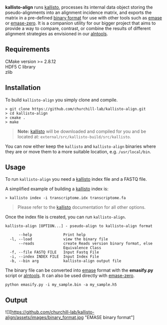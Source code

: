 **kallisto-align** runs [kallisto](http://pachterlab.github.io/kallisto/), processes its internal data object storing the pseudo-alignments into an alignment incidence matrix, and exports the matrix in a pre-defined [binary format](#output) for use with other tools such as [emase](https://github.com/churchill-lab/emase) or [emase-zero](https://churchill-lab.github.io/emase-zero). It is a companion utility for our bigger project that aims to provide a way to compare, contrast, or combine the results of different alignment strategies as envisioned in our [alntools](https://churchill-lab.github.io/alntools).

Requirements
------------

CMake version >= 2.8.12<br />
HDF5 C library<br />
zlib


Installation
------------

To build ```kallisto-align``` you simply clone and compile.

```
> git clone https://github.com/churchill-lab/kallisto-align.git
> cd kallisto-align
> cmake .
> make
```

>**Note:** [kallisto](http://pachterlab.github.io/kallisto/) will be downloaded and compiled for you and be located at: ```external/src/kallisto-build/src/kallisto```.

You can now either keep the ```kallisto``` and ```kallisto-align``` binaries where they are or move them to a more suitable location, e.g. ```/usr/local/bin```.


Usage
-----

To run ```kallisto-align``` you need a [kallisto](http://pachterlab.github.io/kallisto/) index file and a FASTQ file.

A simplified example of building a [kallisto](http://pachterlab.github.io/kallisto/) index is:

```
> kallisto index -i transcriptome.idx transcriptome.fa
```

> Please refer to the [kallisto](http://pachterlab.github.io/kallisto/) documentation for all other options.

Once the index file is created, you can run ```kallisto-align```.

```
kallisto-align [OPTION...] - pseudo-align to kallisto-align format

      --help              Print help
  -l, --load              view the binary file
      --reads             create Reads version binary format, else
                          Equivalence Class
  -f, --file FASTQ FILE   Input Fastq File
  -i, --index INDEX FILE  Input Index File
  -b, --bin arg           kallisto-align output file
```

The binary file can be converted into [emase](https://github.com/churchill-lab/emase) format with the **emasify.py** script or [alntools](https://churchill-lab.github.io/alntools). It can also be used directly with [emase-zero](https://churchill-lab.github.io/emase-zero).

```
python emasify.py -i my_sample.bin -a my_sample.h5
```


Output
------

![][https://github.com/churchill-lab/kallisto-align/assets/images/binary_format.jpg "EMASE binary format"]

